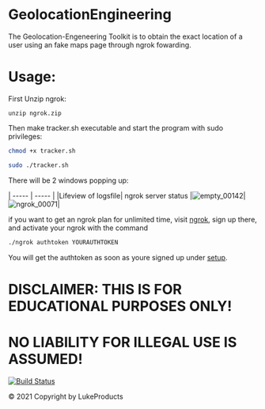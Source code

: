 # GeolocationEngineering

The Geolocation-Engeneering Toolkit is to obtain the exact location of a user using an fake maps page through ngrok fowarding.

# Usage:
First Unzip ngrok:
```
unzip ngrok.zip
```

Then make tracker.sh executable and start the program with sudo privileges:
```sh
chmod +x tracker.sh

sudo ./tracker.sh
```

There will be 2 windows popping up:

| ----- | ----- |
|Lifeview of logsfile| ngrok server status
|![empty_00142](https://user-images.githubusercontent.com/73026669/137955603-4d841a71-f4a5-45ea-9a46-3271fbaf428f.png)| 
 ![ngrok_00071](https://user-images.githubusercontent.com/73026669/137955671-7cf5410a-aa93-4b66-bdcb-ad6fad1a5cd3.png)|














if you want to get an ngrok plan for unlimited time, visit [ngrok](https://ngrok.com/), sign up there, and 
activate your ngrok with the command 
```sh
./ngrok authtoken YOURAUTHTOKEN
```
You will get the authtoken as soon as youre signed up under [setup](https://dashboard.ngrok.com/get-started/setup).


# DISCLAIMER: THIS IS FOR EDUCATIONAL PURPOSES ONLY! 
# NO LIABILITY FOR ILLEGAL USE IS ASSUMED!

[![Build Status](https://user-images.githubusercontent.com/73026669/110617122-9c75ad00-8195-11eb-9ba5-422356072776.png)](https://github.com/LukeProducts)



© 2021 Copyright by LukeProducts
